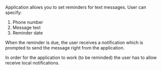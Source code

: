 Application allows you to set reminders for text messages. User can specify:
1. Phone number
2. Message text
3. Reminder date

When the reminder is due, the user receives a notification which is prompted to send the message right from the application.

In order for the application to work (to be reminded) the user has to allow receive local notifications.
